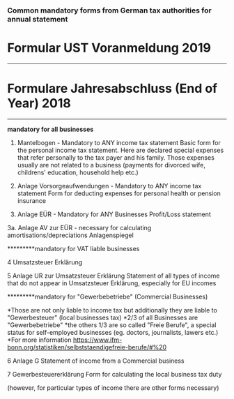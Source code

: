 ### Common mandatory forms from German tax authorities for annual statement 


# Formular UST Voranmeldung 2019
--------------------------------------------


# Formulare Jahresabschluss (End of Year) 2018
--------------------------------------------

**mandatory for all businesses**

1. Mantelbogen - Mandatory to ANY income tax statement
Basic form for the personal income tax statement. 
Here are declared special expenses that refer personally to the tax payer and his family.
Those expenses usually are not related to a business (payments for divorced wife, childrens' education, household help etc.)

2. Anlage Vorsorgeaufwendungen - Mandatory to ANY income tax statement
Form for deducting expenses for personal health or pension insurance

3. Anlage EÜR - Mandatory for ANY Businesses
Profit/Loss statement

3a. Anlage AV zur EÜR - necessary for calculating amortisations/depreciations
Anlagenspiegel



*********mandatory for VAT liable businesses

4 Umsatzsteuer Erklärung

5 Anlage UR zur Umsatzsteuer Erklärung
Statement of all types of income that do not appear in Umsatzsteuer Erklärung, especially for EU incomes



*********mandatory for "Gewerbebetriebe" (Commercial Businesses)

*Those are not only liable to income tax but additionally they are liable to "Gewerbesteuer" (local businesses tax)
*2/3 of all Businesses are "Gewerbebetriebe"
*the others 1/3 are so called "Freie Berufe", a special status for self-employed businesses (eg. doctors, journalists, lawers etc.)
*For more information https://www.ifm-bonn.org/statistiken/selbststaendigefreie-berufe/#%20

6 Anlage G
Statement of income from a Commercial business

7 Gewerbesteuererklärung
Form for calculating the local business tax duty

(however, for particular types of income there are other forms necessary)
